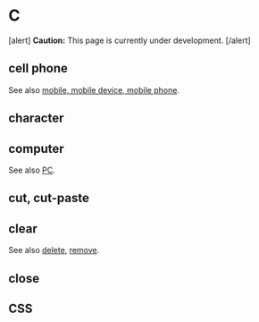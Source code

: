 # C

[alert] **Caution:** This page is currently under development. [/alert]

## cell phone

See also [mobile, mobile device, mobile phone](m.md).

## character
## computer


See also [PC](https://make.wordpress.org/docs/style-guide/word-list/p/#pc).

## cut, cut-paste
## clear


See also [delete](https://make.wordpress.org/docs/style-guide/word-list/d/#delete), [remove](https://make.wordpress.org/docs/style-guide/word-list/r/#remove).

## close
## CSS
